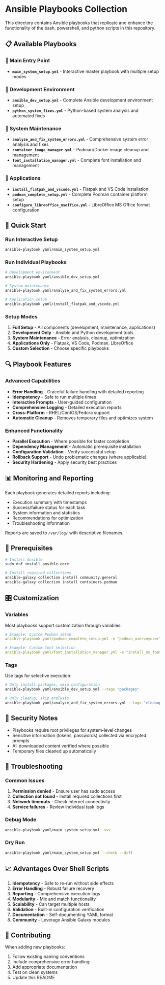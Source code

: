 # Ansible Playbooks Collection

This directory contains Ansible playbooks that replicate and enhance the functionality of the bash, powershell, and python scripts in this repository.

## 📋 Available Playbooks

### 🚀 Main Entry Point
- **`main_system_setup.yml`** - Interactive master playbook with multiple setup modes

### 🔧 Development Environment
- **`ansible_dev_setup.yml`** - Complete Ansible development environment setup
- **`python_system_fixes.yml`** - Python-based system analysis and automated fixes

### 🧹 System Maintenance  
- **`analyze_and_fix_system_errors.yml`** - Comprehensive system error analysis and fixes
- **`container_image_manager.yml`** - Podman/Docker image cleanup and management
- **`font_installation_manager.yml`** - Complete font installation and management

### 📱 Applications
- **`install_flatpak_and_vscode.yml`** - Flatpak and VS Code installation
- **`podman_complete_setup.yml`** - Complete Podman container platform setup
- **`configure_libreoffice_msoffice.yml`** - LibreOffice MS Office format configuration

## 🎯 Quick Start

### Run Interactive Setup
```bash
ansible-playbook yaml/main_system_setup.yml
```

### Run Individual Playbooks
```bash
# Development environment
ansible-playbook yaml/ansible_dev_setup.yml

# System maintenance
ansible-playbook yaml/analyze_and_fix_system_errors.yml

# Application setup
ansible-playbook yaml/install_flatpak_and_vscode.yml
```

### Setup Modes
1. **Full Setup** - All components (development, maintenance, applications)
2. **Development Only** - Ansible and Python development tools
3. **System Maintenance** - Error analysis, cleanup, optimization
4. **Applications Only** - Flatpak, VS Code, Podman, LibreOffice
5. **Custom Selection** - Choose specific playbooks

## 🔍 Playbook Features

### Advanced Capabilities
- **Error Handling** - Graceful failure handling with detailed reporting
- **Idempotency** - Safe to run multiple times
- **Interactive Prompts** - User-guided configuration
- **Comprehensive Logging** - Detailed execution reports
- **Cross-Platform** - RHEL/CentOS/Fedora support
- **Automatic Cleanup** - Removes temporary files and optimizes system

### Enhanced Functionality
- **Parallel Execution** - Where possible for faster completion
- **Dependency Management** - Automatic prerequisite installation
- **Configuration Validation** - Verify successful setup
- **Rollback Support** - Undo problematic changes (where applicable)
- **Security Hardening** - Apply security best practices

## 📊 Monitoring and Reporting

Each playbook generates detailed reports including:
- Execution summary with timestamps
- Success/failure status for each task
- System information and statistics
- Recommendations for optimization
- Troubleshooting information

Reports are saved to `/var/log/` with descriptive filenames.

## 🔧 Prerequisites

```bash
# Install Ansible
sudo dnf install ansible-core

# Install required collections
ansible-galaxy collection install community.general
ansible-galaxy collection install containers.podman
```

## 🎛️ Customization

### Variables
Most playbooks support customization through variables:

```yaml
# Example: Custom Podman setup
ansible-playbook yaml/podman_complete_setup.yml -e "podman_user=myuser"

# Example: Custom font selection
ansible-playbook yaml/font_installation_manager.yml -e "install_ms_fonts=false"
```

### Tags
Use tags for selective execution:

```bash
# Only install packages, skip configuration
ansible-playbook yaml/ansible_dev_setup.yml --tags "packages"

# Only cleanup, skip analysis
ansible-playbook yaml/analyze_and_fix_system_errors.yml --tags "cleanup"
```

## 🔐 Security Notes

- Playbooks require root privileges for system-level changes
- Sensitive information (tokens, passwords) collected via encrypted prompts
- All downloaded content verified where possible
- Temporary files cleaned up automatically

## 🐛 Troubleshooting

### Common Issues
1. **Permission denied** - Ensure user has sudo access
2. **Collection not found** - Install required collections first
3. **Network timeouts** - Check internet connectivity
4. **Service failures** - Review individual task logs

### Debug Mode
```bash
ansible-playbook yaml/main_system_setup.yml -vvv
```

### Dry Run
```bash
ansible-playbook yaml/main_system_setup.yml --check --diff
```

## 📈 Advantages Over Shell Scripts

1. **Idempotency** - Safe to re-run without side effects
2. **Error Handling** - Robust failure recovery
3. **Reporting** - Comprehensive execution logs
4. **Modularity** - Mix and match functionality
5. **Scalability** - Can target multiple hosts
6. **Validation** - Built-in configuration verification
7. **Documentation** - Self-documenting YAML format
8. **Community** - Leverage Ansible Galaxy modules

## 🤝 Contributing

When adding new playbooks:
1. Follow existing naming conventions
2. Include comprehensive error handling
3. Add appropriate documentation
4. Test on clean systems
5. Update this README
